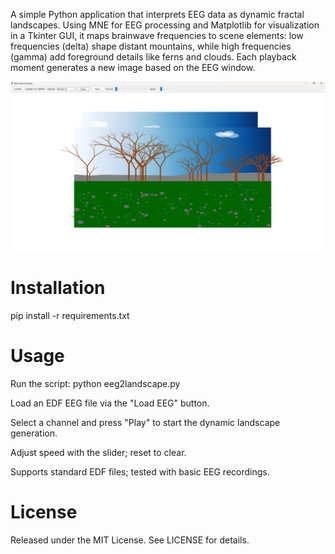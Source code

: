 A simple Python application that interprets EEG data as dynamic fractal landscapes. Using MNE for EEG processing
and Matplotlib for visualization in a Tkinter GUI, it maps brainwave frequencies to scene elements: low frequencies
(delta) shape distant mountains, while high frequencies (gamma) add foreground details like ferns and clouds. 
Each playback moment generates a new image based on the EEG window.

<img src="eeg2landscape.png" alt="EEG to Landscape conversion output" width="600"/>

# Installation

pip install -r requirements.txt

# Usage

Run the script: python eeg2landscape.py

Load an EDF EEG file via the "Load EEG" button.

Select a channel and press "Play" to start the dynamic landscape generation.

Adjust speed with the slider; reset to clear.

Supports standard EDF files; tested with basic EEG recordings.

# License

Released under the MIT License. See LICENSE for details.
